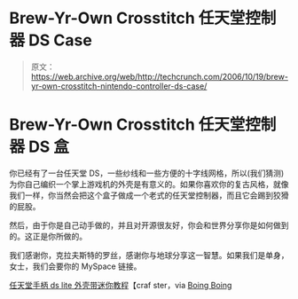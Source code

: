 # Brew-Yr-Own Crosstitch 任天堂控制器 DS Case 

> 原文：<https://web.archive.org/web/http://techcrunch.com/2006/10/19/brew-yr-own-crosstitch-nintendo-controller-ds-case/>

# Brew-Yr-Own Crosstitch 任天堂控制器 DS 盒

你已经有了一台任天堂 DS，一些纱线和一些方便的十字线网格，所以(我们猜测)为你自己编织一个掌上游戏机的外壳是有意义的。如果你喜欢你的复古风格，就像我们一样，你当然会把这个盒子做成一个老式的任天堂控制器，而且它会踢到狡猾的屁股。

然后，由于你是自己动手做的，并且对开源很友好，你会和世界分享你是如何做到的。这正是你所做的。

我们感谢你，克拉夫斯特的罗丝，感谢你与地球分享这一智慧。如果我们是单身，女士，我们会要你的 MySpace 链接。

[任天堂手柄 ds lite 外壳带迷你教程](https://web.archive.org/web/20130627214645/http://www.craftster.org/forum/index.php?topic=127932.0)【craf ster，via [Boing Boing](https://web.archive.org/web/20130627214645/http://www.boingboing.net/)